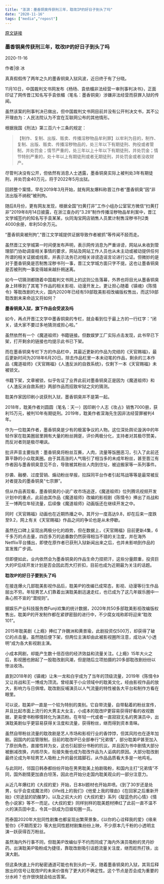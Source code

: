 ```yaml
---
title: "澎湃：墨香铜臭传获刑三年，耽改IP的好日子到头了吗" 
date: "2020-11-16"
tags: ["media","repost"] 
---
```


[原文链接](https://www.thepaper.cn/newsDetail_forward_9990370) 

### 墨香铜臭传获刑三年，耽改IP的好日子到头了吗

2020-11-16

作者|徐 冰

真真假假传了两年之久的墨香铜臭入狱风波，近日终于有了分晓。

11月10日，中国裁判文书网发布《杨旸、袁依楣非法经营一审刑事判决书》，正面印证了网传晋江知名写手袁依楣（笔名：墨香铜臭）涉嫌非法经营而获罪入狱的传闻。

虽然该案的刑事判决已做出，但中国裁判文书网目前并没有公开判决文书，其不公开理由为：人民法院认为不宜在互联网公布的其他情形。

根据我国《刑法》第三百六十三条的规定：

> 【制作、复制、出版、贩卖、传播淫秽物品牟利罪】以牟利为目的，制作、复制、出版、贩卖、传播淫秽物品的，处三年以下有期徒刑、拘役或者管制，并处罚金；情节严重的，处三年以上十年以下有期徒刑，并处罚金；情节特别严重的，处十年以上有期徒刑或者无期徒刑，并处罚金或者没收财产。

尽管判决没有公开，但依然有消息人士透露，墨香铜臭实际上被判处3年有期徒刑，并处罚金40万元，将于2022年5月出狱。

回顾整个案情，早在2019年3月开始，就有网友爆料称晋江作者“墨香铜臭”因“非法出版不纳税”被刑拘。

随后8月份，更有网友发现，根据全国“扫黄打非”工作小组办公室官方微信“扫黄打非”2019年8月14日披露，在浙江查办的“3.28”制作传播淫秽物品牟利案中，晋江文学城签约的知名写手袁某某，伙同淘宝网店销售人员累计制售淫秽书刊2类4000余册，牟利50余万元。

“墨香铜臭被刑拘”,“晋江文学城提供证据导致作者被抓”等传闻不胫而走。

虽然晋江文学城第一时间便发布声明，表示网传消息为严重诽谤，网站从未收到管理部门协助调查相关事情的要求，网站及网站工作人员也从未主动或被动提供任何所谓的相关证据或线索，并表示法务已对相关诽谤造谣言论进行公证。但微妙的是对于墨香铜臭是否制售淫秽书刊一事，晋江文学城方面只字不提。这也让墨香铜臭是否被刑拘一事变得越来越扑朔迷离。

如今一切猜测都随着中国裁判文书网上的这则公告落幕，外界也将目光从墨香铜臭身上转移到了其笔下作品的相关影视、动漫开发上。更让担心随着《镇魂》《陈情令》等耽改剧的大火，国内2020年已经有59部耽美影视改编版权售出，而这59部耽改剧未来命运又将如何？

**墨香铜臭入狱，旗下作品会受波及吗**

如今，再点开晋江文学中墨香铜臭的专栏，就会看到位于最上方的一行红字：“闭关，请大家不要过多地猜测或担心啦。”

虽然依然有一个《魔道祖师》书籍链接。但数娱梦工厂实际点击发现，此书早已下架，打开剩余的链接也均提示此书已下架。

而在墨香铜臭专栏下方的作品栏中，其最近更新的作品为完结的《天官赐福》，最后更新时间为2018年6月20日。除去作品栏里一本未动笔的作品，剩余的三本作品《魔道祖师》《天官赐福》《人渣反派的自救系统》，仅剩下一本《天官赐福》未被锁文。

书籍下架，文章被锁，似乎佐证了业界此前对墨香铜臭正是因为《魔道祖师》和《人渣反派自救系统》两部作品而招致牢狱之灾的猜测。

耽美作家因印刷小说获刑入狱，墨香铜臭并不是第一起。

2018年，耽美作者刘圆圆（笔名：天一）因印刷个人志《攻占》销售7000册，获利15万元，被判10年有期徒刑。2019年，耽美作者深海先生因非法经营罪被判4年。

作为一位耽美作者，墨香铜臭是少有的极富争议的人物。这位深处舆论漩涡中的年轻作家在耽美圈层里拥有大量的粉丝拥趸，评价两极分化，支持者对其极尽赞美，而反对者则是极尽嘲讽。

批评声音主要指责：墨香铜臭将粉丝互撕，人肉，流量等饭圈恶习，引入了此前还算平静的小众耽美圈。由于其高涨的人气吸引了相当多的未成年粉丝，甚至晋江有作者因与墨香铜臭意见不合，导致被其粉丝人肉到住址，被迫搬家等一系列事件。

抄袭、融梗、过度营销、煽动粉丝举报，拉踩同平台作者引起骂战等等是最常被反对者提及的墨香铜臭“七宗罪”。

但从作品表现看，墨香铜臭的小说广收市场追逐，《魔道祖师》位列腾讯视频开发计划中的重点，此前由其作品《魔道祖师》改编的影视剧《陈情令》捧出了肖战和王一博两位年轻流量，后续像《魔道祖师》动画版还在继续开发之中。

同时《天官赐福》动画也在近期热播之中。其开分一度高达9.8，却在后来一度跌至9.2，网上有关《天官赐福》作品之间的争论也是从未停歇。

虽然在口碑上呈现出两极分化的趋势，但在数据上，《天官赐福》目前更新4集，6千多万的点击量，四百多万的追番数仍然获得相当不错的关注度，并在海外Netflix平台播出，即使在原作者已获刑入狱新闻出来之后，也并未影响到作品的宣发推广步调。

但即便如此，业内依然会为墨香铜臭的作品生命力捏把汗，这些分量颇重，投资巨大的IP后续开发计划是否会因此而大打折扣，目前也成为近期最为关注的话题。

**耽改IP的好日子要到头了吗**

在接连爆火几部耽美影视作品后，耽美IP的改编已成常态，影视、动漫等衍生作品层出不穷。年轻男艺人们靠着出演耽美剧迅速走红，也已成为了这几年娱乐圈中一条心照不宣的“潜规则”。

据娱乐产业科技服务商Funji欢集的统计数据，2020年共50多部耽美影视改编版权售出，耽美IP的开发制作都在紧锣密鼓的进行中，不少腐女戏称即将迎来“耽改101”。

2015年耽美剧《上瘾》捧红了许魏洲和黄景瑜，此剧投资仅500万，却获得了破亿的点击量。虽然随后便下架，但两位主演却由此被影视圈所注意，成功从“小透明”成为各大影视剧主演。

小成本网剧，却能产生数十倍百倍的经济效益和流量关注。《上瘾》15年大火之后，影视圈也掀起了一股耽改剧风潮，但是随后立项拍摄的20多部耽改剧纷纷以惨淡收场。

直到2018年的《镇魂》让朱一龙和白宇成为了当年的顶级流量，2019年《陈情令》又让肖战和王一博成为顶流。曾经属于小众领域中的耽美文化，经由影视作品的放大，影响力与日俱增。耽改剧反哺演员以人气流量的特性被各大平台和制作方看在眼里。

可以说，耽美IP一直是一个较为特别的类别。它自带流量，自带黏着的粉丝宣传，并且比起市面上流行的大男主大女主，小成本的耽改IP更容易获得好看的收视数据，更易使书粉移情转化为演员粉。在年轻一代或者一直寂寂无名的男演员中，出演耽美剧似乎更容易获得关注度和流量，获得粉丝，继而得到资本青睐。

虽然自带粉丝流量的耽改剧是艺人市场和影视行业的香饽饽，但其风险也在逐年加剧。因国内的监管限制，目前的耽改IP已全部奉行“兄弟情”，部分耽美IP甚至加入了原创角色，直接性转为女，这也引起部分书粉的抗议。并且因为书中剧情大部分被删减改换，内核尽失，衔接失衡也成为耽改作品为人诟病的原因。大部分耽改剧最终沦成为年轻男艺人吸粉上升的最优踏脚石，从作品品质看大多是一地鸡毛。

与此同时，邻国日韩泰都纷纷开始在男男耽美上拍剧吸粉，和国内主打“兄弟情”不同，国外剧情更加直白坦荡，因此也开始分走国内耽美观众的一部分注意力。

从近几年爆红的《大叔的爱》开始，日本bl题材也开始井喷。《到了30岁还是处男，似乎会变成魔法师》《life线上的我们》《他爱上我的理由》《在回家之后重新开始》《穷途鼠的奶酪梦》，以及之前大火的《大叔的爱》系列《靛蓝色的心情》《情色小说家》等不一而足。《大叔的爱》同样别样的耽美题材捧红了此前一直不温不火的演员田中圭，令其一跃成为日娱旬圈一员。

而泰国2020年大批同性剧集也都呈现出繁荣景象，《以你的心诠释我的爱》《缘来誓你》《不期而爱2》等大批同性题材剧集纷纷上映，不少原本几千粉的小透明主演一跃获得百万粉丝。

虽然海内外行事不同，但耽美IP改编似乎不约而同成了海内外演员吸粉的灵丹妙药。出演耽美IP吸粉成为捷径，靠耽改剧吸引话题流量关注度，继而趁热打铁，出演大剧。

但这条快速上升的秘密通道可能也有到头的一天，随着墨香铜臭的入狱，其背后释放出的信号让耽改IP的未来价值有了更大的不确定性。这个节点是否会成为重要的分水岭？也许很快就会给出答案。
